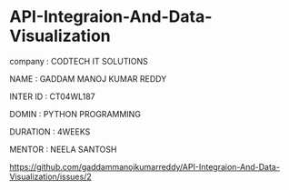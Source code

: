 # API-Integraion-And-Data-Visualization

company : CODTECH IT SOLUTIONS

NAME    : GADDAM MANOJ KUMAR REDDY

INTER ID : CT04WL187

DOMIN    : PYTHON PROGRAMMING

DURATION : 4WEEKS

MENTOR   : NEELA SANTOSH

https://github.com/gaddammanojkumarreddy/API-Integraion-And-Data-Visualization/issues/2
